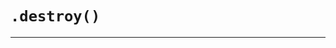 # `.destroy()`

<style>
<ID> h1 {
	font-variant: normal !important;
	font-weight: normal !important;
			 text-transform: none;
}
</style>

---
